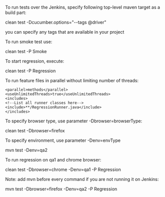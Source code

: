 To run tests over the Jenkins, specify following top-level maven target as a build part:

clean test -Dcucumber.options="--tags @driver"

you can specify any tags that are available in your project

To run smoke test use:

clean test -P Smoke

To start regression, execute:

clean test -P Regression

To run feature files in parallel without limiting number of threads:

    <parallel>methods</parallel>
    <useUnlimitedThreads>true</useUnlimitedThreads>
    <includes>
    <!--List all runner classes here-->
    <include>**/RegressionRunner.java</include>
    </includes>

To specify browser type, use parameter -Dbrowser=browserType:

clean test -Dbrowser=firefox

To specify environment, use parameter -Denv=envType

mvn test -Denv=qa2

To run regression on qa1 and chrome browser:

clean test -Dbrowser=chrome -Denv=qa1 -P Regression

Note: add mvn before every command if you are not running it on Jenkins:

mvn test -Dbrowser=firefox -Denv=qa2 -P Regression